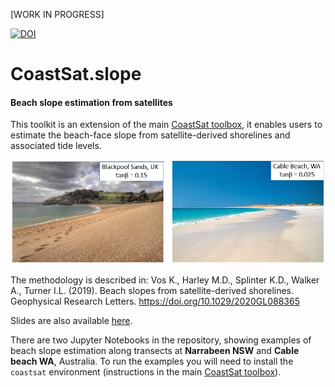 [WORK IN PROGRESS]

[![DOI](https://zenodo.org/badge/DOI/10.5281/zenodo.3872442.svg)](https://doi.org/10.5281/zenodo.3872442)

# CoastSat.slope
#### Beach slope estimation from satellites
This toolkit is an extension of the main [CoastSat toolbox](https://github.com/kvos/CoastSat), it enables users to estimate the beach-face slope from satellite-derived shorelines and associated tide levels.

![](./doc/intro_fig1.jpg)

The methodology is described in: Vos K., Harley M.D., Splinter K.D., Walker A., Turner I.L. (2019). Beach slopes from satellite-derived shorelines. Geophysical Research Letters. https://doi.org/10.1029/2020GL088365

Slides are also available [here](https://www.slideshare.net/KilianVos/beach-slopes-from-satellite-shorelines-coast2coast-presentation).

There are two Jupyter Notebooks in the repository, showing examples of beach slope estimation along transects at **Narrabeen NSW** and **Cable beach WA**, Australia. To run the examples you will need to install the `coastsat` environment (instructions in the main [CoastSat toolbox](https://github.com/kvos/CoastSat)).
